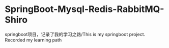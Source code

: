 # SpringBoot-Mysql-Redis-RabbitMQ-Shiro
springboot项目，记录了我的学习之路/This is my springboot project. Recorded my learning path
